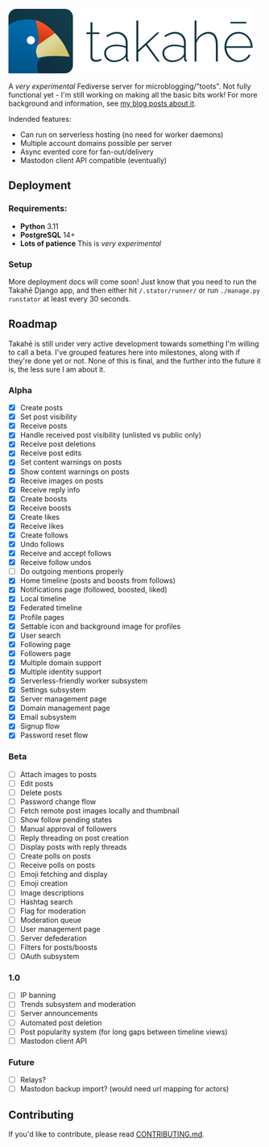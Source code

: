 ![takahē](static/img/logo-128.png)

A *very experimental* Fediverse server for microblogging/"toots". Not fully functional yet -
I'm still working on making all the basic bits work! For more background and information,
see [my blog posts about it](https://aeracode.org/category/takahe/).

Indended features:

* Can run on serverless hosting (no need for worker daemons)
* Multiple account domains possible per server
* Async evented core for fan-out/delivery
* Mastodon client API compatible (eventually)


## Deployment

### Requirements:

- **Python** 3.11
- **PostgreSQL** 14+
- **Lots of patience** This is *very experimental*

### Setup

More deployment docs will come soon! Just know that you need to run the Takahē
Django app, and then either hit `/.stator/runner/` or run `./manage.py runstator`
at least every 30 seconds.

## Roadmap

Takahē is still under very active development towards something I'm willing to
call a beta. I've grouped features here into milestones, along with if they're
done yet or not. None of this is final, and the further into the future it is,
the less sure I am about it.

### Alpha

- [x] Create posts
- [x] Set post visibility
- [x] Receive posts
- [x] Handle received post visibility (unlisted vs public only)
- [x] Receive post deletions
- [x] Receive post edits
- [x] Set content warnings on posts
- [x] Show content warnings on posts
- [x] Receive images on posts
- [x] Receive reply info
- [x] Create boosts
- [x] Receive boosts
- [x] Create likes
- [x] Receive likes
- [x] Create follows
- [x] Undo follows
- [x] Receive and accept follows
- [x] Receive follow undos
- [ ] Do outgoing mentions properly
- [x] Home timeline (posts and boosts from follows)
- [x] Notifications page (followed, boosted, liked)
- [x] Local timeline
- [x] Federated timeline
- [x] Profile pages
- [x] Settable icon and background image for profiles
- [x] User search
- [x] Following page
- [x] Followers page
- [x] Multiple domain support
- [x] Multiple identity support
- [x] Serverless-friendly worker subsystem
- [x] Settings subsystem
- [x] Server management page
- [x] Domain management page
- [x] Email subsystem
- [x] Signup flow
- [x] Password reset flow

### Beta

- [ ] Attach images to posts
- [ ] Edit posts
- [ ] Delete posts
- [ ] Password change flow
- [ ] Fetch remote post images locally and thumbnail
- [ ] Show follow pending states
- [ ] Manual approval of followers
- [ ] Reply threading on post creation
- [ ] Display posts with reply threads
- [ ] Create polls on posts
- [ ] Receive polls on posts
- [ ] Emoji fetching and display
- [ ] Emoji creation
- [ ] Image descriptions
- [ ] Hashtag search
- [ ] Flag for moderation
- [ ] Moderation queue
- [ ] User management page
- [ ] Server defederation
- [ ] Filters for posts/boosts
- [ ] OAuth subsystem

### 1.0

- [ ] IP banning
- [ ] Trends subsystem and moderation
- [ ] Server announcements
- [ ] Automated post deletion
- [ ] Post popularity system (for long gaps between timeline views)
- [ ] Mastodon client API

### Future

- [ ] Relays?
- [ ] Mastodon backup import? (would need url mapping for actors)

## Contributing

If you'd like to contribute, please read [CONTRIBUTING.md](./CONTRIBUTING.md).
